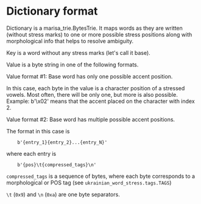 # Dictionary format

Dictionary is a marisa_trie.BytesTrie. It maps words as they are written
(without stress marks) to one or more possible stress positions along
with morphological info that helps to resolve ambiguity.

Key is a word without any stress marks (let's call it base).

Value is a byte string in one of the following formats.

Value format #1: Base word has only one possible accent position.

In this case, each byte in the value is a character position of a stressed vowels.
Most often, there will be only one, but more is also possible.
Example: b'\x02' means that the accent placed on the character with index 2.


Value format #2: Base word has multiple possible accent positions.

The format in this case is

```
    b'{entry_1}{entry_2}...{entry_N}'
```

where each entry is


```
    b'{pos}\t{compressed_tags}\n'
```

`compressed_tags` is a sequence of bytes, where each byte corresponds to
a morphological or POS tag (see `ukrainian_word_stress.tags.TAGS`)

`\t` (`0x9`) and `\n` (`0xa`) are one byte separators.

